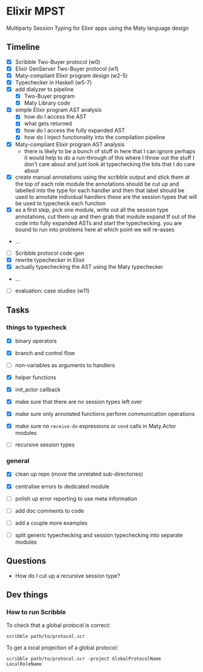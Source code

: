 # Elixir MPST

Multiparty Session Typing for Elixir apps using the Maty language design


## Timeline

- [x] Scribble Two-Buyer protocol (w0)
- [x] Elixir GenServer Two-Buyer protocol (w1)
- [x] Maty-compliant Elixir program design (w2-5)
- [x] Typechecker in Haskell (w5-7)
- [x] add dialyzer to pipeline
  - [x] Two-Buyer program
  - [x] Maty Library code
- [x] simple Elixir program AST analysis
  - [x] how do I access the AST
  - [x] what gets returned
  - [x] how do I access the fully expanded AST
  - [x] how do I inject functionality into the compilation pipeline
- [x] Maty-compliant Elixir program AST analysis
  - there is likely to be a bunch of stuff in here that I can ignore
  perhaps it would help to do a run-through of this where I throw out the stuff I don't care about
  and just look at typechecking the bits that I do care about
- [x] create manual annotations using the scribble output and stick them at the top of each role module
  the annotations should be cut up and labelled into the type for each handler
  and then that label should be used to annotate individual handlers
  these are the session types that will be used to typecheck each function
- [x] as a first step, pick one module, write out all the session type annotations, cut them up and then grab that module
  expand tf out of the code into fully expanded ASTs and start the typechecking.
  you are bound to run into problems here at which point we will re-asses
- ...
- [ ] Scribble protocol code-gen
- [x] rewrite typechecker in Elixir
- [x] actually typechecking the AST using the Maty typechecker
- ...
- [ ] evaluation: case studies (w11)


## Tasks

### things to typecheck
- [x] binary operators
- [x] branch and control flow
- [ ] non-variables as arguments to handlers
- [x] helper functions
- [x] init_actor callback
- [x] make sure that there are no session types left over
- [x] make sure only annotated functions perform communication operations
- [x] make sure no `receive-do` expressions or `send` calls in Maty.Actor modules
- [ ] recursive session types


### general
- [x] clean up repo (move the unrelated sub-directories)
- [x] centralise errors to dedicated module
- [ ] polish up error reporting to use meta information
- [ ] add doc comments to code
- [ ] add a couple more examples
- [ ] split generic typechecking and session typechecking into separate modules



## Questions

- How do I cut up a recursive session type?


## Dev things

### How to run Scribble

To check that a global protocol is correct:
```
scribble path/to/protocol.scr
```


To get a local projection of a global protocol:
```
scribble path/to/protocol.scr -project GlobalProtocolName LocalRoleName
```
